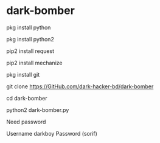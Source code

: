 # dark-bomber

pkg install python

pkg install python2

pip2 install request

pip2 install mechanize

pkg install git

git clone https://GitHub.com/dark-hacker-bd/dark-bomber

cd dark-bomber


python2 dark-bomber.py


Need password

Username darkboy
Password (sorif)
